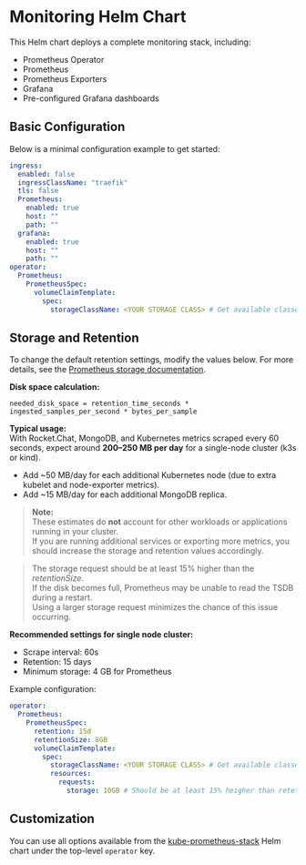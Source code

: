 # Monitoring Helm Chart

This Helm chart deploys a complete monitoring stack, including:
- Prometheus Operator
- Prometheus
- Prometheus Exporters
- Grafana
- Pre-configured Grafana dashboards

## Basic Configuration

Below is a minimal configuration example to get started:

```yaml
ingress:
  enabled: false
  ingressClassName: "traefik"
  tls: false
  Prometheus:
    enabled: true
    host: ""
    path: ""
  grafana:
    enabled: true
    host: ""
    path: ""
operator:
  Prometheus:
    PrometheusSpec:
      volumeClaimTemplate:
        spec:
          storageClassName: <YOUR STORAGE CLASS> # Get available classes with: kubectl get storageclasses.storage.k8s.io
```

## Storage and Retention

To change the default retention settings, modify the values below. For more details, see the [Prometheus storage documentation](https://prometheus.io/docs/prometheus/latest/storage/).

**Disk space calculation:**
```
needed_disk_space = retention_time_seconds * ingested_samples_per_second * bytes_per_sample
```

**Typical usage:**  
With Rocket.Chat, MongoDB, and Kubernetes metrics scraped every 60 seconds, expect around **200–250 MB per day** for a single-node cluster (k3s or kind).  
- Add ~50 MB/day for each additional Kubernetes node (due to extra kubelet and node-exporter metrics).
- Add ~15 MB/day for each additional MongoDB replica.

> **Note:**  
> These estimates do **not** account for other workloads or applications running in your cluster.  
> If you are running additional services or exporting more metrics, you should increase the storage and retention values accordingly.

> The storage request should be at least 15% higher than the *retentionSize*.  
> If the disk becomes full, Prometheus may be unable to read the TSDB during a restart.  
> Using a larger storage request minimizes the chance of this issue occurring.

**Recommended settings for single node cluster:**
- Scrape interval: 60s
- Retention: 15 days
- Minimum storage: 4 GB for Prometheus


Example configuration:
```yaml
operator:
  Prometheus:
    PrometheusSpec:
      retention: 15d
      retentionSize: 8GB
      volumeClaimTemplate:
        spec:
          storageClassName: <YOUR STORAGE CLASS> # Get available classes with: kubectl get storageclasses.storage.k8s.io
          resources:
            requests:
              storage: 10GB # Should be at least 15% heigher than retetion size
```

## Customization

You can use all options available from the [kube-prometheus-stack](https://github.com/prometheus-community/helm-charts/tree/main/charts/kube-prometheus-stack) Helm chart under the top-level `operator` key.


